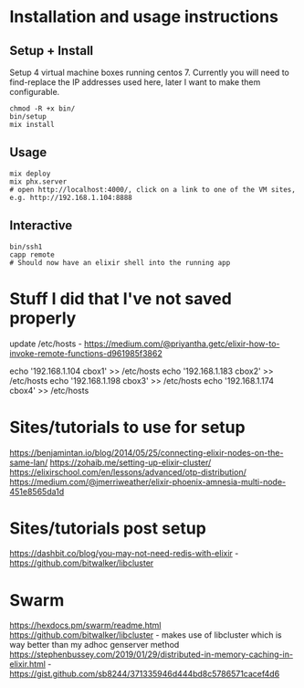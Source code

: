 # Installation and usage instructions
## Setup + Install
Setup 4 virtual machine boxes running centos 7. Currently you will need to find-replace the IP addresses used here, later I want to make them configurable.
```
chmod -R +x bin/
bin/setup
mix install
```

## Usage
```
mix deploy
mix phx.server
# open http://localhost:4000/, click on a link to one of the VM sites, e.g. http://192.168.1.104:8888
```

## Interactive
```
bin/ssh1
capp remote
# Should now have an elixir shell into the running app
```

# Stuff I did that I've not saved properly
update /etc/hosts - https://medium.com/@priyantha.getc/elixir-how-to-invoke-remote-functions-d961985f3862

echo '192.168.1.104       cbox1' >> /etc/hosts
echo '192.168.1.183       cbox2' >> /etc/hosts
echo '192.168.1.198       cbox3' >> /etc/hosts
echo '192.168.1.174       cbox4' >> /etc/hosts

# Sites/tutorials to use for setup
https://benjamintan.io/blog/2014/05/25/connecting-elixir-nodes-on-the-same-lan/
https://zohaib.me/setting-up-elixir-cluster/
https://elixirschool.com/en/lessons/advanced/otp-distribution/
https://medium.com/@jmerriweather/elixir-phoenix-amnesia-multi-node-451e8565da1d

# Sites/tutorials post setup
https://dashbit.co/blog/you-may-not-need-redis-with-elixir - https://github.com/bitwalker/libcluster


# Swarm
https://hexdocs.pm/swarm/readme.html
https://github.com/bitwalker/libcluster - makes use of libcluster which is way better than my adhoc genserver method
https://stephenbussey.com/2019/01/29/distributed-in-memory-caching-in-elixir.html - https://gist.github.com/sb8244/371335946d444bd8c5786571cacef4d6
